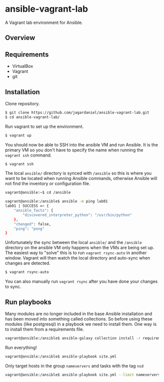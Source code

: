 # ansible-vagrant-lab

A Vagrant lab environment for Ansible.

## Overview

## Requirements

- VirtualBox
- Vagrant
- git

## Installation

Clone repository.
```bash
$ git clone https://github.com/jagardaniel/ansible-vagrant-lab.git
$ cd ansible-vagrant-lab/
```

Run vagrant to set up the environment.
```bash
$ vagrant up
```

You should now be able to SSH into the ansible VM and run Ansible. It is the primary VM so you don't have to specify the name when running the `vagrant ssh` command.
```bash
$ vagrant ssh
```

 The local `ansible/` directory is synced with `/ansible` so this is where you want to be located when running Ansible commands, otherwise Ansible will not find the inventory or configuration file.
```bash
vagrant@ansible:~$ cd /ansible

vagrant@ansible:/ansible$ ansible -m ping lab01
lab01 | SUCCESS => {
    "ansible_facts": {
        "discovered_interpreter_python": "/usr/bin/python"
    },
    "changed": false,
    "ping": "pong"
}
```

Unfortunately the sync between the local `ansible/` and the `/ansible` directory on the ansible VM only happens when the VMs are being set up. The easiest way to "solve" this is to run `vagrant rsync-auto` in another window. Vagrant will then watch the local directory and auto-sync when changes are detected.
```bash
$ vagrant rsync-auto
```

You can also manually run `vagrant rsync` after you have done your changes to sync.


## Run playbooks

Many modules are no longer included in the base Ansible installation and has been moved into something called collections. So before using these modules (like postgresql) in a playbook we need to install them. One way is to install them from a requirements file.

```bash
vagrant@ansible:/ansible$ ansible-galaxy collection install -r requirements.yml
```

Run everything!
```bash
vagrant@ansible:/ansible$ ansible-playbook site.yml
```

Only target hosts in the group `nameservers` and tasks with the tag `nsd`
```bash
vagrant@ansible:/ansible$ ansible-playbook site.yml --limit nameservers --tags nsd
```
